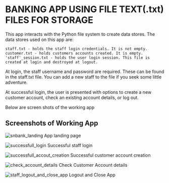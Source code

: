
# BANKING APP USING FILE TEXT(.txt) FILES FOR STORAGE

This app interacts with the Python file system to create data stores. The data stores used on this app are:

    staff.txt - holds the staff login credentials. It is not empty.
    customer.txt - holds customers accounts created. It is empty.
    'staff'_session.txt - holds the user login session. This file is created at login and destroyed at logout.

At login, the staff username and password are required. These can be found in the staff.txt file. You can add a new staff to the file if you seek some little adventure.

At successful login, the user is presented with options to create a new customer account, check an existing account details, or log out.

Below are screen shots of the working app

## Screenshots of Working App
![snbank_landing](https://user-images.githubusercontent.com/32728256/81260610-40e90900-9032-11ea-8304-a2110387dae7.png)
App landing page

![successfull_login](https://user-images.githubusercontent.com/32728256/81260661-5a8a5080-9032-11ea-9c17-9aedaae67b68.png)
Successful staff login

![successfull_accout_creation](https://user-images.githubusercontent.com/32728256/81260695-70981100-9032-11ea-8db6-6180ecbe1553.png)
Successful customer account creation

![check_account_details](https://user-images.githubusercontent.com/32728256/81260756-8d344900-9032-11ea-9385-9d0385ee5554.png)
Check Customer Account details


![staff_logout_and_close_app](https://user-images.githubusercontent.com/32728256/81260789-a1784600-9032-11ea-9c0f-7b8fcd3557ed.png)
Logout and Close App
